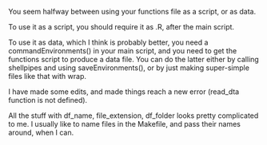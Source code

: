 
You seem halfway between using your functions file as a script, or as data. 

To use it as a script, you should require it as .R, after the main script.

To use it as data, which I think is probably better, you need a commandEnvironments() in your main script, and you need to get the functions script to produce a data file. You can do the latter either by calling shellpipes and using saveEnvironments(), or by just making super-simple files like that with wrap.

I have made some edits, and made things reach a new error (read_dta function is not defined).

All the stuff with  df_name, file_extension, df_folder looks pretty complicated to me. I usually like to name files in the Makefile, and pass their names around, when I can.
